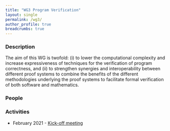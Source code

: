 ```yaml
---
title: "WG3 Program Verification"
layout: single
permalink: /wg3/
author_profile: true
breadcrumbs: true
---
```


### Description

The aim of this WG is twofold: (i) to lower the computational complexity and
increase expressiveness of techniques for the verification of program
correctness, and (ii) to strengthen synergies and interoperability between
different proof systems to combine the benefits of the different methodologies
underlying the proof systems to facilitate formal verification of both software
and mathematics.

### People

### Activities

* February 2021 - [Kick-off meeting](../wg3-meeting1)
